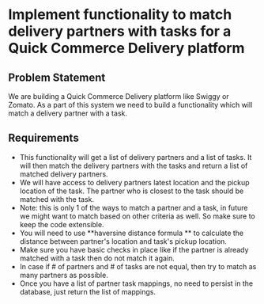 # Implement functionality to match delivery partners with tasks for a Quick Commerce Delivery platform

## Problem Statement
We are building a Quick Commerce Delivery platform like Swiggy or Zomato. As a part of this system we need to build a functionality which will match a delivery partner with a task.

## Requirements
* This functionality will get a list of delivery partners and a list of tasks. It will then match the delivery partners with the tasks and return a list of matched delivery partners.
* We will have access to delivery partners latest location and the pickup location of the task. The partner who is closest to the task should be matched with the task.
* Note: this is only 1 of the ways to match a partner and a task, in future we might want to match based on other criteria as well. So make sure to keep the code extensible.
* You will need to use **haversine distance formula ** to calculate the distance between partner's location and task's pickup location.
* Make sure you have basic checks in place like if the partner is already matched with a task then do not match it again.
* In case if # of partners and # of tasks are not equal, then try to match as many partners as possible.
* Once you have a list of partner task mappings, no need to persist in the database, just return the list of mappings.
